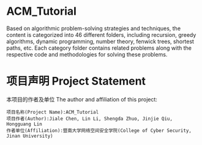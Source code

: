 # ACM_Tutorial

Based on algorithmic problem-solving strategies and techniques, the content is categorized into 46 different folders, including recursion, greedy algorithms, dynamic programming, number theory, fenwick trees, shortest paths, etc. Each category folder contains related problems along with the respective code and methodologies for solving these problems.
# 项目声明 Project Statement

本项目的作者及单位
The author and affiliation of this project:
```
项目名称(Project Name):ACM_Tutorial
项目作者(Author):Jiale Chen, Lin Li, Shengda Zhuo, Jinjie Qiu, Hongguang Lin
作者单位(Affiliation):暨南大学网络空间安全学院(College of Cyber Security, Jinan University)
```


